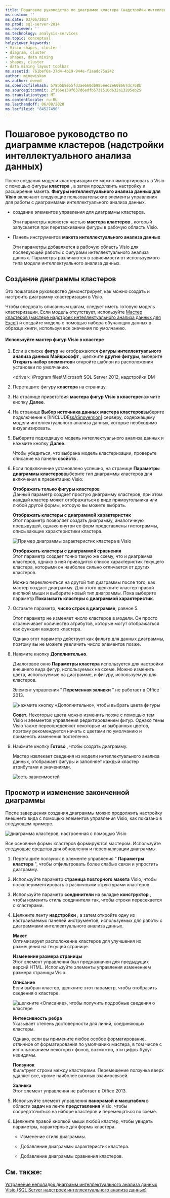 ```yaml
---
title: Пошаговое руководство по диаграмме кластера (надстройки интеллектуального анализа данных) | Документация Майкрософт
ms.custom: ''
ms.date: 03/06/2017
ms.prod: sql-server-2014
ms.reviewer: ''
ms.technology: analysis-services
ms.topic: conceptual
helpviewer_keywords:
- Visio shapes, cluster
- diagram, cluster
- shapes, data mining
- shapes, cluster
- data mining layout toolbar
ms.assetid: 761bef6a-37d4-4b19-944e-f2aadc75a242
author: minewiskan
ms.author: owend
ms.openlocfilehash: 578b5b8e55fd3ae660db985eed2e608667dc768b
ms.sourcegitcommit: 2f166e139f637d6edfb5731510d632a13205eb25
ms.translationtype: MT
ms.contentlocale: ru-RU
ms.lasthandoff: 06/08/2020
ms.locfileid: "84527490"
---
```

# <a name="cluster-diagram-walkthrough-data-mining-add-ins"></a>Пошаговое руководство по диаграмме кластеров (надстройки интеллектуального анализа данных)
  После создания модели кластеризации ее можно импортировать в Visio с помощью фигуры **кластера** , а затем продолжить настройку и расширение макета. **Фигуры интеллектуального анализа данных для Visio** включают следующие пользовательские элементы управления для работы с диаграммами интеллектуального анализа данных.  
  
-   создание элементов управления для диаграммы кластеров.  
  
     Эти параметры являются частью **мастера кластеров** , который запускается при перетаскивании фигуры в рабочую область Visio.  
  
-   Панель инструментов **макета интеллектуального анализа данных**  
  
     Эти параметры добавляется в рабочую область Visio для последующей работы с фигурами интеллектуального анализа данных. Параметры различаются в зависимости от используемого типа модели интеллектуального анализа данных.  
  
## <a name="build-a-cluster-diagram"></a>Создание диаграммы кластеров  
 Это пошаговое руководство демонстрирует, как можно создать и настроить диаграмму кластеризации в Visio.  
  
 Чтобы следовать описанным шагам, следует иметь готовую модель кластеризации. Если модель отсутствует, используйте [Мастер кластеров &#40;мастере надстроек интеллектуального анализа данных для Excel&#41;](cluster-wizard-data-mining-add-ins-for-excel.md) и создайте модель с помощью набора обучающих данных в образце книги, используя все значения по умолчанию.  
  
#### <a name="use-the-cluster-visio-shape-wizard"></a>Используйте мастер фигур Visio в кластере  
  
1.  Если в списке **фигур** не отображаются **фигуры интеллектуального анализа данных Майкрософт** , щелкните **другие фигуры**, выберите **Открыть набор элементов**и откройте шаблон из расположения установки по умолчанию.  
  
     \<drive>: \Program files\Microsoft SQL Server 2012, надстройки DM  
  
2.  Перетащите фигуру **кластера** на страницу.  
  
3.  На странице приветствия **мастера фигур Visio в кластере**нажмите кнопку **Далее**.  
  
4.  На странице **Выбор источника данных** **мастера кластеров**выберите подключение к [!INCLUDE[ssASnoversion](../includes/ssasnoversion-md.md)] серверу, содержащему модели интеллектуального анализа данных, которые необходимо визуализировать.  
  
5.  Выберите подходящую модель интеллектуального анализа данных и нажмите кнопку **Далее**.  
  
     Чтобы убедиться, что выбрана модель кластеризации, проверьте описание на панели **свойств** .  
  
6.  Если подключение установлено успешно, на странице **Параметры диаграммы кластеров**выберите тип диаграммы кластеров для включения в презентацию Visio:  
  
     **Отображать только фигуры кластеров**  
     Данный параметр создает простую диаграмму кластеров, при этом каждый кластер может отображаться в виде прямоугольника или любой другой формы, которую вы можете выбрать.  
  
     **Отображать кластеры с диаграммой характеристик**  
     Этот параметр позволяет создать диаграмму, аналогичную предыдущей, однако внутри ее форм представлены гистограммы, описывающие характеристики кластера.  
  
     ![Пример диаграммы характеристик кластера в Visio](media/dm13-visio-cluster-samplecharshape.gif "Пример диаграммы характеристик кластера в Visio")  
  
     **Отображать кластеры с диаграммой сравнения**  
     Этот параметр создает точно такую же схему, что и диаграмма кластеров, однако в ней приводится список характеристик текущего кластера, которыми он наиболее сильно отличается от других кластеров.  
  
     Можно переключиться на другой тип диаграммы после того, как мастер создаст диаграмму. Для этого щелкните кластер правой кнопкой мыши и выберите новый тип диаграммы. Пока выберите параметр **Показывать кластеры с диаграммой характеристик**.  
  
7.  Оставьте параметр, **число строк в диаграмме**, равное 5.  
  
     Этот параметр не изменяет число кластеров в модели. Он просто ограничивает количество атрибутов, которые могут отображаться как функции каждого кластера.  
  
     Однако этот параметр действует как фильтр для данных диаграммы, поэтому вы не можете увеличить число элементов позже.  
  
8.  Нажмите кнопку **Дополнительно**.  
  
     Диалоговое окно **Параметры кластера** используется для настройки внешнего вида фигур, используемых на схеме. Можно изменить цвета, используемые на диаграмме, и фигуру, используемую для кластеров.  
  
     Элемент управления " **Переменная заливки** " не работает в Office 2013.  
  
     ![нажмите кнопку «Дополнительно», чтобы выбрать цвета фигуры](media/dm13-visio-clusteroptions-advanced.gif "нажмите кнопку «Дополнительно», чтобы выбрать цвета фигуры")  
  
     **Совет.** Некоторые цвета можно изменить позже с помощью тем Visio и элементов управления редактированием фигур. Однако темы Visio также переопределяют некоторые из выбранных цветов, поэтому рекомендуется начать с цветами по умолчанию и применять изменения постепенно.  
  
9. Нажмите кнопку **Готово** , чтобы создать диаграмму.  
  
     Мастер извлекает сведения из модели интеллектуального анализа данных, отображает фигуры и заполняет каждый кластер атрибутами и значениями.  
  
     ![сеть зависимостей](media/dm13-visiodepnet-defaultgraph.gif "сеть зависимостей")  
  
## <a name="explore-and-modify-the-finished-diagram"></a>Просмотр и изменение законченной диаграммы  
 После завершения создания диаграммы можно продолжить настройку внешнего вида с помощью элементов управления Visio, как показано в следующем примере.  
  
 ![диаграмма кластеров, настроенная с помощью Visio](media/dm13-visio-clustercomplete1.gif "диаграмма кластеров, настроенная с помощью Visio")  
  
 Все основные формы кластеров формируются мастером. Используйте следующие средства для обновления и персонализации диаграммы.  
  
1.  Перетащите ползунок в элементе управления " **Параметры кластера** ", чтобы отфильтровать более слабые связи и упростить диаграмму.  
  
2.  Используйте параметр **страница повторного макета** Visio, чтобы поэкспериментировать с различными структурами кластеров.  
  
3.  Используйте параметр **соединители** на вкладке **конструктор** , чтобы изменить стиль соединителя так, чтобы строки пересекается с кластерами.  
  
4.  Щелкните ленту **надстройки** , а затем откройте одну из настраиваемых панелей инструментов, используемых для работы с диаграммами интеллектуального анализа данных.  
  
     **Макет**  
     Оптимизирует расположение кластеров для улучшения их размещения на текущей странице.  
  
     **Изменение размера страницы**  
     Этот элемент управления был предназначен для предыдущих версий HTML. Используйте элементы управления изменением размера страницы Visio.  
  
     **Описание**  
     Если выбран кластер, щелкните этот параметр, чтобы отобразить сведения о кластере.  
  
     ![щелкните «Описание», чтобы получить подробные сведения о кластере](media/dm13-visio-cluster-description-control.gif "щелкните «Описание», чтобы получить подробные сведения о кластере")  
  
     **Интенсивность ребра**  
     Указывает степень достоверности для линий, соединяющих кластеры.  
  
     Однако, если вы примените любое особое форматирование, отличное от форматирования по умолчанию мастера, в том числе с использованием некоторых фонов, возможно, эти цифры будут невидимы.  
  
     **Ползунок**  
     Фильтрует строки между кластерами. Перемещение ползунка вверх удаляет все, кроме наиболее важных взаимосвязей.  
  
     **Заливка**  
     Этот элемент управления не работает в Office 2013.  
  
5.  Используйте элемент управления **панорамой и масштабом** в области **задач** на ленте **представления** Visio, чтобы сосредоточиться на наборе кластеров и перемещаться по схеме.  
  
6.  Щелкните правой кнопкой мыши любой кластер, чтобы увидеть параметры, характерные для формы кластера.  
  
    -   Изменение стиля диаграммы.  
  
    -   Добавление диаграммы характеристик кластера.  
  
    -   Добавление диаграммы сравнения кластеров.  
  
## <a name="see-also"></a>См. также:  
 [Устранение неполадок диаграмм интеллектуального анализа данных Visio &#40;SQL Server надстроек интеллектуального анализа данных&#41;](troubleshooting-visio-data-mining-diagrams-sql-server-data-mining-add-ins.md)  
  
  

